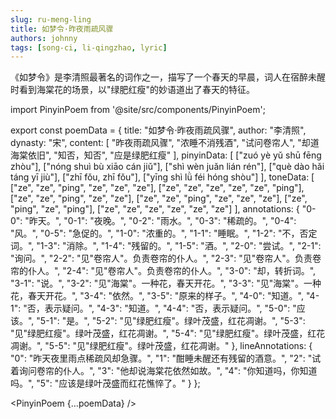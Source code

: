 ```yaml
---
slug: ru-meng-ling
title: 如梦令·昨夜雨疏风骤
authors: johnny
tags: [song-ci, li-qingzhao, lyric]
---
```


《如梦令》是李清照最著名的词作之一，描写了一个春天的早晨，词人在宿醉未醒时看到海棠花的场景，以"绿肥红瘦"的妙语道出了春天的特征。

<!-- truncate -->

import PinyinPoem from '@site/src/components/PinyinPoem';

export const poemData = {
  title: "如梦令·昨夜雨疏风骤",
  author: "李清照",
  dynasty: "宋",
  content: [
    "昨夜雨疏风骤",
    "浓睡不消残酒",
    "试问卷帘人",
    "却道海棠依旧",
    "知否，知否",
    "应是绿肥红瘦"
  ],
  pinyinData: [
    ["zuó yè yǔ shū fēng zhòu"],
    ["nóng shuì bù xiāo cán jiǔ"],
    ["shì wèn juǎn lián rén"],
    ["què dào hǎi táng yī jiù"],
    ["zhī fǒu, zhī fǒu"],
    ["yīng shì lǜ féi hóng shòu"]
  ],
  toneData: [
    ["ze", "ze", "ping", "ze", "ze", "ze"],
    ["ze", "ze", "ze", "ze", "ze", "ping"],
    ["ze", "ze", "ping", "ze", "ze"],
    ["ze", "ze", "ping", "ze", "ze", "ze"],
    ["ze", "ping", "ze", "ping"],
    ["ze", "ze", "ze", "ze", "ze", "ze"]
  ],
  annotations: {
    "0-0": "昨天。",
    "0-1": "夜晚。",
    "0-2": "雨水。",
    "0-3": "稀疏的。",
    "0-4": "风。",
    "0-5": "急促的。",
    "1-0": "浓重的。",
    "1-1": "睡眠。",
    "1-2": "不，否定词。",
    "1-3": "消除。",
    "1-4": "残留的。",
    "1-5": "酒。",
    "2-0": "尝试。",
    "2-1": "询问。",
    "2-2": "见\"卷帘人\"。负责卷帘的仆人。",
    "2-3": "见\"卷帘人\"。负责卷帘的仆人。",
    "2-4": "见\"卷帘人\"。负责卷帘的仆人。",
    "3-0": "却，转折词。",
    "3-1": "说。",
    "3-2": "见\"海棠\"。一种花，春天开花。",
    "3-3": "见\"海棠\"。一种花，春天开花。",
    "3-4": "依然。",
    "3-5": "原来的样子。",
    "4-0": "知道。",
    "4-1": "否，表示疑问。",
    "4-3": "知道。",
    "4-4": "否，表示疑问。",
    "5-0": "应该。",
    "5-1": "是。",
    "5-2": "见\"绿肥红瘦\"。绿叶茂盛，红花凋谢。",
    "5-3": "见\"绿肥红瘦\"。绿叶茂盛，红花凋谢。",
    "5-4": "见\"绿肥红瘦\"。绿叶茂盛，红花凋谢。",
    "5-5": "见\"绿肥红瘦\"。绿叶茂盛，红花凋谢。"
  },
  lineAnnotations: {
    "0": "昨天夜里雨点稀疏风却急骤。",
    "1": "酣睡未醒还有残留的酒意。",
    "2": "试着询问卷帘的仆人。",
    "3": "他却说海棠花依然如故。",
    "4": "你知道吗，你知道吗。",
    "5": "应该是绿叶茂盛而红花憔悴了。"
  }
};

<PinyinPoem {...poemData} /> 
